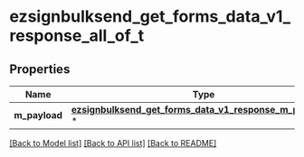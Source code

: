 # ezsignbulksend_get_forms_data_v1_response_all_of_t

## Properties
Name | Type | Description | Notes
------------ | ------------- | ------------- | -------------
**m_payload** | [**ezsignbulksend_get_forms_data_v1_response_m_payload_t**](ezsignbulksend_get_forms_data_v1_response_m_payload.md) \* |  | 

[[Back to Model list]](../README.md#documentation-for-models) [[Back to API list]](../README.md#documentation-for-api-endpoints) [[Back to README]](../README.md)


